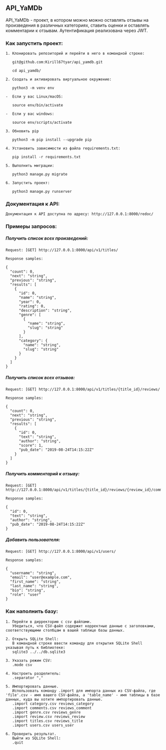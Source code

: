 ## API_YaMDb
 
API_YaMDb - проект, в котором можно можно оставлять отзывы на произведения в различных категориях, ставить оценки и оставлять комментарии к отзывам. 
Аутентификация реализована через JWT.

### Как запустить проект:

```
1. Клонировать репозиторий и перейти в него в командной строке:

   git@github.com:Kirill67tyar/api_yamdb.git
   
   cd api_yamdb/

2. Cоздать и активировать виртуальное окружение:

   python3 -m venv env

-  Если у вас Linux/macOS:
 
   source env/bin/activate
     
-  Если у вас windows:
 
   source env/scripts/activate

3. Обновить pip

   python3 -m pip install --upgrade pip

4. Установить зависимости из файла requirements.txt:

   pip install -r requirements.txt

5. Выполнить миграции:

   python3 manage.py migrate

6. Запустить проект:

   python3 manage.py runserver
```

### Документация к API:
```
Документация к API доступна по адресу: http://127.0.0.1:8000/redoc/
```

### Примеры запросов:

##### Получить список всех произведений:
```
Request: [GET] http://127.0.0.1:8000/api/v1/titles/
```

```
Response samples:
```

```
{
  "count": 0,
  "next": "string",
  "previous": "string",
  "results": [
    {
      "id": 0,
      "name": "string",
      "year": 0,
      "rating": 0,
      "description": "string",
      "genre": [
        {
          "name": "string",
          "slug": "string"
        }
      ],
      "category": {
        "name": "string",
        "slug": "string"
      }
    }
  ]
}
```

##### Получить список всех отзывов:
```
Request: [GET] http://127.0.0.1:8000/api/v1/titles/{title_id}/reviews/
```

```
Response samples:
```

```
{
  "count": 0,
  "next": "string",
  "previous": "string",
  "results": [
    {
      "id": 0,
      "text": "string",
      "author": "string",
      "score": 1,
      "pub_date": "2019-08-24T14:15:22Z"
    }
  ]
}
```

##### Получить комментарий к отзыву:
```
Request: [GET] http://127.0.0.1:8000/api/v1/titles/{title_id}/reviews/{review_id}/comments/{comment_id}/
```

```
Response samples:
```

```
{
  "id": 0,
  "text": "string",
  "author": "string",
  "pub_date": "2019-08-24T14:15:22Z"
}
```

##### Добавить пользователя:
```
Request: [GET] http://127.0.0.1:8000/api/v1/users/
```

```
Response samples:
```

```
{
  "username": "string",
  "email": "user@example.com",
  "first_name": "string",
  "last_name": "string",
  "bio": "string",
  "role": "user"
}
```

### Как наполнить базу:

```
1. Перейти в дирректорию с csv файлами.
   Убедиться, что CSV-файл содержит корректные данные с заголовками, соответствующими столбцам в вашей таблице базы данных.

2. Открыть SQLite Shell:
   В командной строке ввести команду для открытия SQLite Shell указывая путь к библиотеке:
   sqlite3 ../../db.sqlite3

3. Указать режим CSV:
   .mode csv

4. Настроить разделитель:
   .separator ","

5. Импортировать данные.
   Использовать команду .import для импорта данных из CSV-файла, где 'file'.csv - имя вашего CSV-файла, а 'table_name' - имя таблицы в базе данных, куда вы хотите импортировать данные.
   .import category.csv reviews_category
   .import comments.csv reviews_comment
   .import genre.csv reviews_genre
   .import review.csv reviews_review
   .import titles.csv reviews_title
   .import users.csv users_user

6. Проверить результат.
   Выйти из SQLite Shell:
   .quit
```